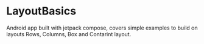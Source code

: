 # LayoutBasics
Android app built with jetpack compose, covers simple examples to build on layouts Rows, Columns, Box and Contarint layout.
